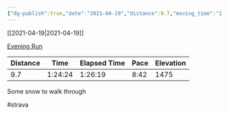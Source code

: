 ```yaml
---
{"dg-publish":true,"date":"2021-04-19","distance":9.7,"moving_time":"1:24:24","elapsed_time":"1:26:19","pace":"8:42","total_elevation_gain":1475,"url":"https://www.strava.com/activities/5157982813","permalink":"/01-personal/strava/2021-04-19-evening-run/","dgPassFrontmatter":true}
---
```



[[2021-04-19\|2021-04-19]]

[Evening Run](https://www.strava.com/activities/5157982813)

| Distance | Time    | Elapsed Time | Pace | Elevation |
| -------- | ------- | ------------ | ---- | --------- |
| 9.7      | 1:24:24 | 1:26:19      | 8:42 | 1475      |


Some snow to walk through

#strava
